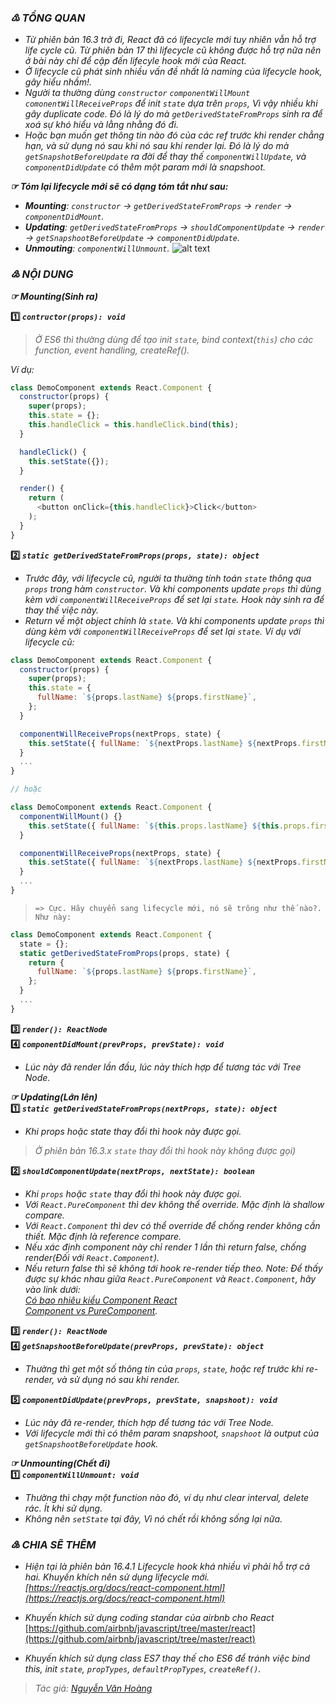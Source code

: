 ### _♳ TỔNG QUAN_
- _Từ phiên bản 16.3 trở đi, React đã có lifecycle mới tuy nhiên vẫn hỗ trợ life cycle cũ. Từ phiên bản 17 thì lifecycle cũ không được hỗ trợ nữa nên ở bài này chỉ để cập đến lifecyle hook mới của React._
- _Ở lifecycle cũ phát sinh nhiều vấn đề nhất là naming của lifecycle hook, gây hiểu nhầm!._
- _Người ta thường dùng `constructor` `componentWillMount` `comonentWillReceiveProps` để init `state` dựa trên `props`, Vì vậy nhiều khi gây duplicate code. Đó là lý do mà `getDerivedStateFromProps` sinh ra để xoá sự khó hiểu và lằng nhằng đó đi._
- _Hoặc bạn muốn get thông tin nào đó của các ref trước khi render chẳng hạn, và sử dụng nó sau khi nó sau khi render lại. Đó là lý do mà `getSnapshotBeforeUpdate` ra đời để thay thế `componentWillUpdate`, và `componentDidUpdate` có thêm một param mới là snapshoot._

**_☞ Tóm lại lifecycle mới sẽ có dạng tóm tắt như sau:_**
- _**Mounting**: `constructor` → `getDerivedStateFromProps` → `render` → `componentDidMount`._
- _**Updating**: `getDerivedStateFromProps` → `shouldComponentUpdate` → `render` → `getSnapshootBeforeUpdate` → `componentDidUpdate`._
- _**Unmouting**: `componentWillUnmount`._
![alt text](https://github.com/nguyenvanhoang26041994/dev-experiences/edit/master/React/images/_new_lifecycle.jpg)
### _♴ NỘI DUNG_
**_☞ Mounting(Sinh ra)_**

**:one: _`contructor(props): void`_**
> _Ở ES6 thì thường dùng để tạo init `state`, bind context(`this`) cho các function, event handling, createRef()._  
  
_Ví dụ:_
```javascript
class DemoComponent extends React.Component {
  constructor(props) {
    super(props);
    this.state = {};
    this.handleClick = this.handleClick.bind(this);
  }

  handleClick() {
    this.setState({});
  }

  render() {
    return (
      <button onClick={this.handleClick}>Click</button>
    );
  }
}
``` 
**:two: _`static getDerivedStateFromProps(props, state): object`_**
- _Trước đây, với lifecycle cũ, người ta thường tính toán `state` thông qua `props` trong hàm `constructor`. Và khi components update `props` thì dùng kèm với `componentWillReceiveProps` để set lại `state`. Hook này sinh ra để thay thế việc này._
- _Return về một object chính là `state`. Và khi components update `props` thì dùng kèm với `componentWillReceiveProps` để set lại `state`. Ví dụ với lifecycle cũ:_
```javascript
class DemoComponent extends React.Component {
  constructor(props) {
    super(props);
    this.state = {
      fullName: `${props.lastName} ${props.firstName}`,
    };
  }

  componentWillReceiveProps(nextProps, state) {
    this.setState({ fullName: `${nextProps.lastName} ${nextProps.firstName}` });
  }
  ...
}

// hoặc 

class DemoComponent extends React.Component {
  componentWillMount() {}
    this.setState({ fullName: `${this.props.lastName} ${this.props.firstName}` });
  }

  componentWillReceiveProps(nextProps, state) {
    this.setState({ fullName: `${nextProps.lastName} ${nextProps.firstName}` });
  }
  ...
}
```   
> `=> Cực. Hãy chuyển sang lifecycle mới, nó sẽ trông như thế nào?. Như này:`
```javascript
class DemoComponent extends React.Component {
  state = {};
  static getDerivedStateFromProps(props, state) {
    return {
      fullName: `${props.lastName} ${props.firstName}`,
    };
  }
  ...
}
```
**:three: _`render(): ReactNode`_**  
**:four: _`componentDidMount(prevProps, prevState): void`_**
- _Lúc này đã render lần đầu, lúc này thích hợp để tương tác với Tree Node._  
  
**_☞ Updating(Lớn lên)_**  
**:one: _`static getDerivedStateFromProps(nextProps, state): object`_**
- _Khi props hoặc state thay đổi thì hook này được gọi._  
> _Ở phiên bản 16.3.x `state` thay đổi thì hook này không được gọi)_
  
**:two: _`shouldComponentUpdate(nextProps, nextState): boolean`_**
- _Khi `props` hoặc `state` thay đổi thì hook này được gọi._
- _Với `React.PureComponent` thì dev không thể override. Mặc định là shallow compare._
- _Với `React.Component` thì dev có thể override để chống render không cần thiết. Mặc định là reference compare._
- _Nếu xác định component này chỉ render 1 lần thì return false, chống render(Đối với `React.Component`)._
- _Nếu return false thì sẽ không tới hook re-render tiếp theo. Note: Để thấy được sự khác nhau giữa `React.PureComponent` và `React.Component`, hãy vào link dưới:  
[Có bao nhiêu kiểu Component React](https://github.com/nguyenvanhoang26041994/dev-experiences/blob/master/React/how_many_component_types.md)  
[Component vs PureComponent](https://github.com/nguyenvanhoang26041994/dev-experiences/blob/master/React/component_vs_purecomponent.md)._  
  
**:three: _`render(): ReactNode`_**  
**:four: _`getSnapshootBeforeUpdate(prevProps, prevState): object`_**
- _Thường thì get một số thông tin của `props`, `state`, hoặc ref trước khi re-render, và sử dụng nó sau khi render._

**:five: _`componentDidUpdate(prevProps, prevState, snapshoot): void`_**
- _Lúc này đã re-render, thích hợp để tương tác với Tree Node._
- _Với lifecycle mới thì có thêm param snapshoot, `snapshoot` là output của `getSnapshootBeforeUpdate` hook._  
  
**_☞ Unmounting(Chết đi)_**  
**:one: _`componentWillUnmount: void`_**
- _Thường thì chạy một function nào đó, ví dụ như clear interval, delete rác. Ít khi sử dụng._
- _Không nên `setState` tại đây, Vì nó chết rồi không sống lại nữa._  
  
### _♵ CHIA SẼ THÊM_
- _Hiện tại là phiên bản 16.4.1 Lifecycle hook khá nhiều vì phải hỗ trợ cả hai. Khuyến khích nên sử dụng lifecycle mới.  
[https://reactjs.org/docs/react-component.html](https://reactjs.org/docs/react-component.html)_
 
- _Khuyến khích sử dụng coding standar của airbnb cho React_  
[https://github.com/airbnb/javascript/tree/master/react](https://github.com/airbnb/javascript/tree/master/react)
 
- _Khuyến khích sử dụng class ES7 thay thế cho ES6 để tránh việc bind this, init `state`, `propTypes`, `defaultPropTypes`,
   `createRef()`._  
  
> _Tác giả: [Nguyễn Văn Hoàng](https://www.facebook.com/nvh26041994)_
